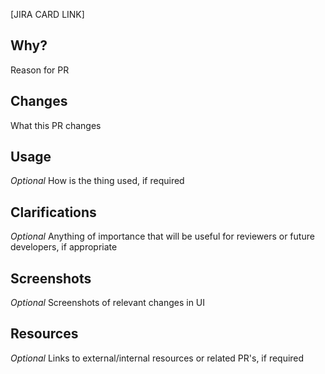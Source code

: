 [JIRA CARD LINK]

## Why?

Reason for PR

## Changes

What this PR changes

## Usage

*Optional* How is the thing used, if required

## Clarifications

*Optional* Anything of importance that will be useful for reviewers or future developers, if appropriate

## Screenshots

*Optional* Screenshots of relevant changes in UI

## Resources

*Optional* Links to external/internal resources or related PR's, if required
